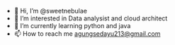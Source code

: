 - 👋 Hi, I’m @sweetnebulae
- 👀 I’m interested in Data analysist and cloud architect
- 🌱 I’m currently learning python and java
- 📫 How to reach me agungsedayu213@gmail.com

<!---
sweetnebulae/sweetnebulae is a ✨ special ✨ repository because its `README.md` (this file) appears on your GitHub profile.
You can click the Preview link to take a look at your changes.
--->
